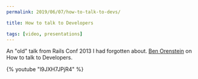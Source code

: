 ```yaml
---
permalink: 2019/06/07/how-to-talk-to-devs/

title: How to talk to Developers

tags: [video, presentations]
---
```


An "old" talk from Rails Conf 2013 I had forgotten about. <a href="https://twitter.com/r00k">Ben Orenstein</a> on How to
talk to Developers.

{% youtube "l9JXH7JPjR4" %}
